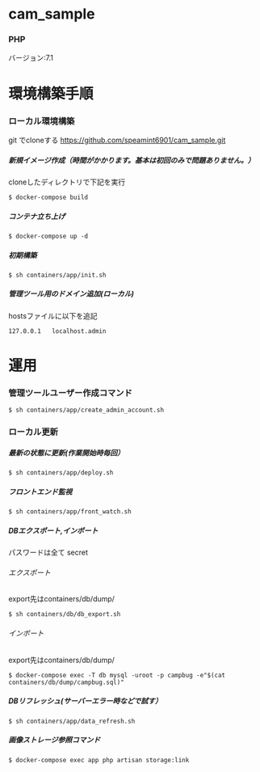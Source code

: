 # cam_sample

### PHP

バージョン:7.1

# 環境構築手順

### ローカル環境構築

git でcloneする
https://github.com/speamint6901/cam_sample.git

##### 新規イメージ作成（時間がかかります。基本は初回のみで問題ありません。）  
cloneしたディレクトリで下記を実行
```
$ docker-compose build
```

##### コンテナ立ち上げ  
```
$ docker-compose up -d
```

##### 初期構築
```
$ sh containers/app/init.sh
```

##### 管理ツール用のドメイン追加(ローカル)
hostsファイルに以下を追記
```
127.0.0.1	localhost.admin
```

# 運用

### 管理ツールユーザー作成コマンド
```
$ sh containers/app/create_admin_account.sh
```

### ローカル更新

##### 最新の状態に更新(作業開始時毎回）
```
$ sh containers/app/deploy.sh
```

##### フロントエンド監視
```
$ sh containers/app/front_watch.sh
```

##### DBエクスポート,インポート
パスワードは全て secret
###### エクスポート
export先はcontainers/db/dump/
```
$ sh containers/db/db_export.sh
```

###### インポート
export先はcontainers/db/dump/
```
$ docker-compose exec -T db mysql -uroot -p campbug -e"$(cat containers/db/dump/campbug.sql)"
```

##### DBリフレッシュ(サーバーエラー時などで試す）
```
$ sh containers/app/data_refresh.sh
```

##### 画像ストレージ参照コマンド
```
$ docker-compose exec app php artisan storage:link
```
